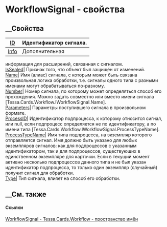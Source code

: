 # WorkflowSignal - свойства
##  __Свойства
[ID](P_Tessa_Cards_Workflow_WorkflowSignal_ID.htm)| Идентификатор сигнала.  
---|---  
[Info](P_Tessa_Cards_Workflow_WorkflowSignal_Info.htm)| Дополнительная
информация для расширений, связанная с сигналом.  
[IsSealed](P_Tessa_Cards_Workflow_WorkflowSignal_IsSealed.htm)| Признак того,
что объект был защищён от изменений.  
[Name](P_Tessa_Cards_Workflow_WorkflowSignal_Name.htm)|  Имя (алиас) сигнала,
с которым может быть связана произвольная логика обработки, т.е. сигналы
одного типа с разными именами могут обрабатываться по-разному.  
[Number](P_Tessa_Cards_Workflow_WorkflowSignal_Number.htm)|  Номер сигнала, по
которому может определяться способ его прохождения. Можно задать совместно или
вместо имени сигнала [Tessa.Cards.Workflow.IWorkflowSignal.Name].  
[Parameters](P_Tessa_Cards_Workflow_WorkflowSignal_Parameters.htm)| Параметры
поступившего сигнала в произвольном формате.  
[ProcessID](P_Tessa_Cards_Workflow_WorkflowSignal_ProcessID.htm)|
Идентификатор подпроцесса, к которому относится сигнал, или null, если
подпроцесс определяется не по идентификатору, а по имени типа
[Tessa.Cards.Workflow.IWorkflowSignal.ProcessTypeName].  
[ProcessTypeName](P_Tessa_Cards_Workflow_WorkflowSignal_ProcessTypeName.htm)|
Имя типа подпроцесса, на экземпляр которого отправляется сигнал. Имя должно
быть указано для любых экземпляров сигналов: как для подпроцессов с указанным
идентификатором, так и для подпроцессов, существующих в единственном
экземпляре для карточки. Если в текущий момент активно несколько подпроцессов
данного типа и не был указан идентификатор подпроцесса, то только один
экземпляр (случайный) получит сигнал для обработки.  
[Type](P_Tessa_Cards_Workflow_WorkflowSignal_Type.htm)| Тип сигнала, влияет на
способ его обработки.  
##  __См. также
#### Ссылки
[WorkflowSignal - ](T_Tessa_Cards_Workflow_WorkflowSignal.htm)
[Tessa.Cards.Workflow - пространство имён](N_Tessa_Cards_Workflow.htm)
